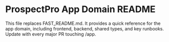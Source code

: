 # ProspectPro App Domain README

This file replaces FAST_README.md. It provides a quick reference for the app domain, including frontend, backend, shared types, and key runbooks. Update with every major PR touching /app.
